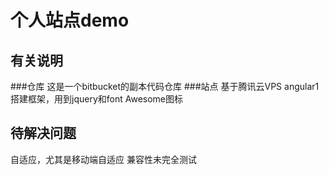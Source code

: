 个人站点demo
===================================

有关说明
-----------------------------------
###仓库
这是一个bitbucket的副本代码仓库
###站点
基于腾讯云VPS
angular1搭建框架，用到jquery和font Awesome图标
  
待解决问题
-----------------------------------
自适应，尤其是移动端自适应
兼容性未完全测试


